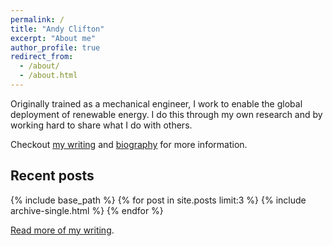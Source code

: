 ```yaml
---
permalink: /
title: "Andy Clifton"
excerpt: "About me"
author_profile: true
redirect_from: 
  - /about/
  - /about.html
---
```


Originally trained as a mechanical engineer, I work to enable the global deployment of renewable energy. I do this through my own research and by working hard to share what I do with others. 

Checkout [my writing](/blog) and [biography](/bio) for more information.

## Recent posts
{% include base_path %}
{% for post in site.posts limit:3 %}
{% include archive-single.html %}
{% endfor %}

[Read more of my writing](/blog).